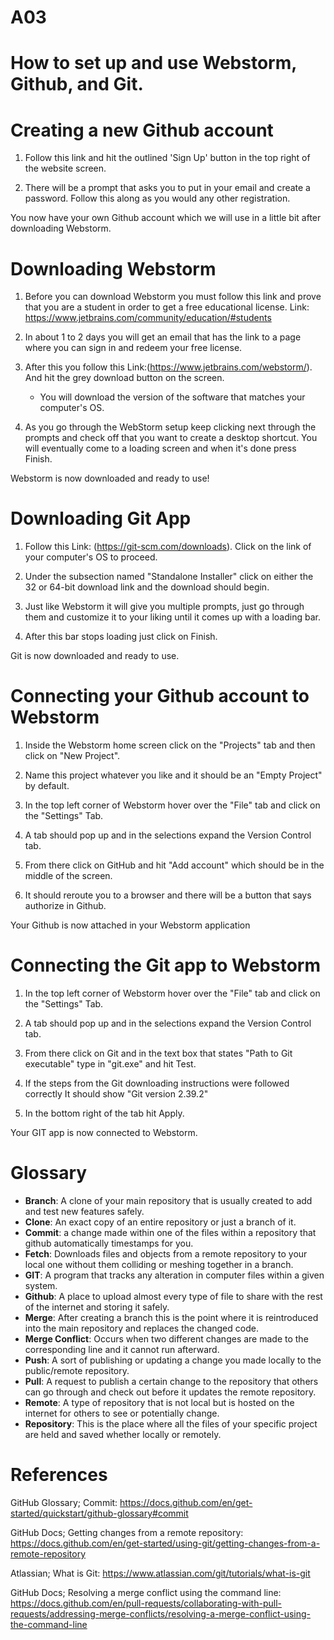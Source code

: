 # A03


# How to set up and use Webstorm, Github, and Git.



# Creating a new Github account
1. Follow this link and hit the outlined 'Sign Up' button in the top right of the website screen.

2. There will be a prompt that asks you to put in your email and create a password. Follow this along as you would any other registration.

You now have your own Github account which we will use in a little bit after downloading Webstorm.



# Downloading Webstorm
1. Before you can download Webstorm you must follow this link and prove that you are a student in order to get a free educational license. 
   Link: https://www.jetbrains.com/community/education/#students
   
2. In about 1 to 2 days you will get an email that has the link to a page where you can sign in and redeem your free license.

3. After this you follow this Link:(https://www.jetbrains.com/webstorm/). And hit the grey download button on the screen.
   - You will download the version of the software that matches your computer's OS.
   
4. As you go through the WebStorm setup keep clicking next through the prompts and check off that you want to create a desktop shortcut. You will eventually come to a loading screen and when it's done press Finish.

Webstorm is now downloaded and ready to use!



# Downloading Git App
1. Follow this Link: (https://git-scm.com/downloads). Click on the link of your computer's OS to proceed.

2. Under the subsection named "Standalone Installer" click on either the 32 or 64-bit download link and the download should begin.

3. Just like Webstorm it will give you multiple prompts, just go through them and customize it to your liking until it comes up with a loading bar.

4. After this bar stops loading just click on Finish.

Git is now downloaded and ready to use.



# Connecting your Github account to Webstorm
1. Inside the Webstorm home screen click on the "Projects" tab and then click on "New Project".

2. Name this project whatever you like and it should be an "Empty Project" by default.

3. In the top left corner of Webstorm hover over the "File" tab and click on the "Settings" Tab.

4. A tab should pop up and in the selections expand the Version Control tab.

5. From there click on GitHub and hit "Add account" which should be in the middle of the screen.

6. It should reroute you to a browser and there will be a button that says authorize in Github.

Your Github is now attached in your Webstorm application



# Connecting the Git app to Webstorm
1. In the top left corner of Webstorm hover over the "File" tab and click on the "Settings" Tab.

2. A tab should pop up and in the selections expand the Version Control tab.

3. From there click on Git and in the text box that states "Path to Git executable" type in "git.exe" and hit Test.

4. If the steps from the Git downloading instructions were followed correctly It should show "Git version 2.39.2"

5. In the bottom right of the tab hit Apply.

Your GIT app is now connected to Webstorm.



# Glossary
- **Branch**: A clone of your main repository that is usually created to add and test new features safely.
- **Clone**: An exact copy of an entire repository or just a branch of it.
- **Commit**: a change made within one of the files within a repository that github automatically timestamps for you.
- **Fetch**: Downloads files and objects from a remote repository to your local one without them colliding or meshing together in a branch.
- **GIT**: A program that tracks any alteration in computer files within a given system.
- **Github**: A place to upload almost every type of file to share with the rest of the internet and storing it safely.
- **Merge**: After creating a branch this is the point where it is reintroduced into the main repository and replaces the changed code.
- **Merge Conflict**: Occurs when two different changes are made to the corresponding line and it cannot run afterward.
- **Push**: A sort of publishing or updating a change you made locally to the public/remote repository.
- **Pull**: A request to publish a certain change to the repository that others can go through and check out before it updates the remote repository.
- **Remote**: A type of repository that is not local but is hosted on the internet for others to see or potentially change.
- **Repository**: This is the place where all the files of your specific project are held and saved whether locally or remotely.

# References
GitHub Glossary; Commit: https://docs.github.com/en/get-started/quickstart/github-glossary#commit

GitHub Docs; Getting changes from a remote repository: https://docs.github.com/en/get-started/using-git/getting-changes-from-a-remote-repository

Atlassian; What is Git: https://www.atlassian.com/git/tutorials/what-is-git

GitHub Docs; Resolving a merge conflict using the command line: https://docs.github.com/en/pull-requests/collaborating-with-pull-requests/addressing-merge-conflicts/resolving-a-merge-conflict-using-the-command-line
